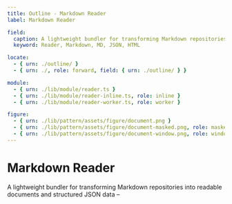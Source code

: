 ```yaml
---
title: Outline - Markdown Reader
label: Markdown Reader

field:
  caption: A lightweight bundler for transforming Markdown repositories into readable documents and structured JSON data –
  keyword: Reader, Markdown, MD, JSON, HTML

locate:
  - { urn: ./outline/ }
  - { urn: ./, role: forward, field: { urn: ./outline/ } }

module:
  - { urn: ./lib/module/reader.ts }
  - { urn: ./lib/module/reader-inline.ts, role: inline }
  - { urn: ./lib/module/reader-worker.ts, role: worker }

figure:
  - { urn: ./lib/pattern/assets/figure/document.png }
  - { urn: ./lib/pattern/assets/figure/document-masked.png, role: masked }
  - { urn: ./lib/pattern/assets/figure/document-window.png, role: window }
---
```


# Markdown Reader

A lightweight bundler for transforming Markdown repositories into readable documents and structured JSON data –
